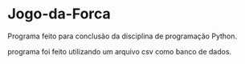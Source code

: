# Jogo-da-Forca
Programa feito para conclusão da disciplina de programação Python. 


programa foi feito utilizando um arquivo csv como banco de dados.

